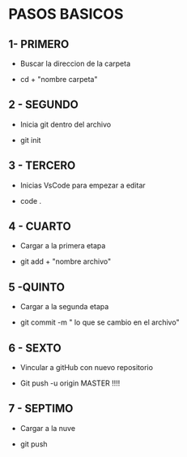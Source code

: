  # PASOS BASICOS
 
## 1- PRIMERO

* Buscar la direccion de la carpeta
	
* cd + "nombre carpeta"

## 2 - SEGUNDO

* Inicia git dentro del archivo

* git init

## 3 - TERCERO

* Inicias VsCode para empezar a editar

* code .

## 4 - CUARTO

* Cargar a la primera etapa

* git add + "nombre archivo" 

## 5 -QUINTO

* Cargar a la segunda etapa

* git commit -m " lo que se cambio en el archivo"

## 6 - SEXTO

* Vincular a gitHub con nuevo repositorio

* Git push -u origin MASTER    !!!!

## 7 - SEPTIMO

* Cargar a la nuve 

* git push

	
		